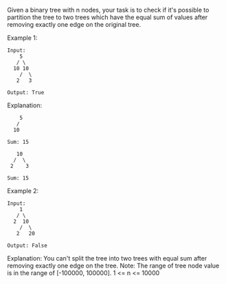 Given a binary tree with n nodes, your task is to check if it's possible to partition the tree to two trees which have the equal sum of values after removing exactly one edge on the original tree.

Example 1:
```
Input:     
    5
   / \
  10 10
    /  \
   2   3

Output: True
```
Explanation: 
```
    5
   / 
  10
      
Sum: 15

   10
  /  \
 2    3

Sum: 15
```
Example 2:
```
Input:     
    1
   / \
  2  10
    /  \
   2   20

Output: False
```
Explanation: You can't split the tree into two trees with equal sum after removing exactly one edge on the tree.
Note:
The range of tree node value is in the range of [-100000, 100000].
1 <= n <= 10000
